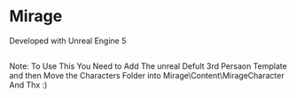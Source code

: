 # Mirage

Developed with Unreal Engine 5

##
Note:
To Use This You Need to Add The unreal Defult 3rd Persaon Template and then Move the Characters Folder into Mirage\Content\MirageCharacter
And Thx :)